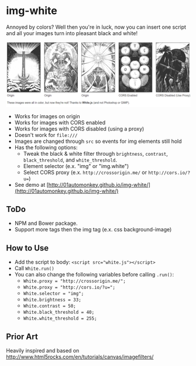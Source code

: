 # img-white

Annoyed by colors? Well then you're in luck, now you can insert one script and all your images turn into pleasant black and white!

![](screen_shot.png)

- Works for images on origin
- Works for images with CORS enabled
- Works for images with CORS disabled (using a proxy)
- Doesn't work for `file:///`
- Images are changed through `src` so events for img elements still hold
- Has the following options:
  - Tweak the black & white filter through `brightness`, `contrast`, `black_threshold`, and `white_threshold`.
  - Element selector (e.x. "img" or "img.white")
  - Select CORS proxy (e.x. `http://crossorigin.me/` or `http://cors.io/?u=`)
- See demo at [http://01automonkey.github.io/img-white/](http://01automonkey.github.io/img-white/)

## ToDo

- NPM and Bower package.
- Support more tags then the img tag (e.x. css background-image)

## How to Use

- Add the script to body: `<script src="white.js"></script>`
- Call `White.run()`
- You can also change the following variables before calling `.run()`:
  - `White.proxy = "http://crossorigin.me/";`
  - `White.proxy = "http://cors.io/?u=";`
  - `White.selector = "img";`
  - `White.brightness = 33;`
  - `White.contrast = 50;`
  - `White.black_threshold = 40;`
  - `White.white_threshold = 255;`

## Prior Art

Heavily inspired and based on http://www.html5rocks.com/en/tutorials/canvas/imagefilters/
